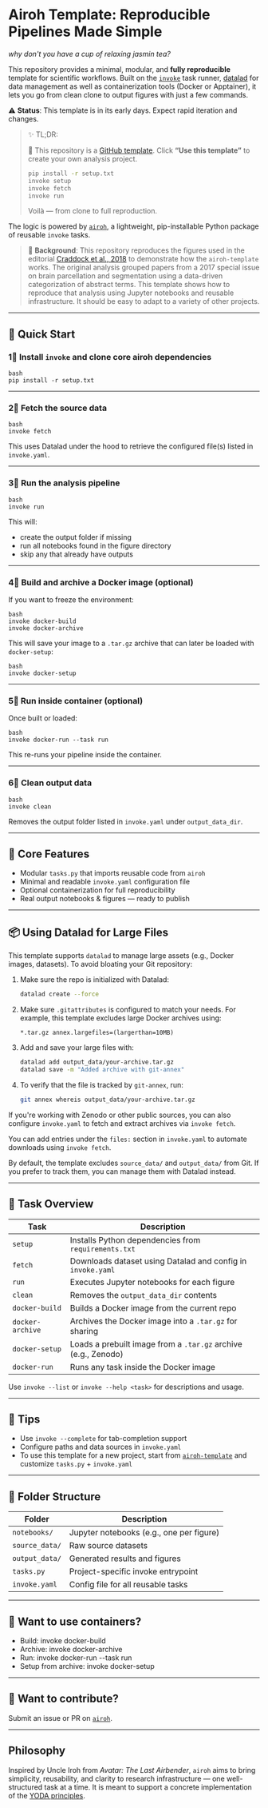 # Airoh Template: Reproducible Pipelines Made Simple

_why don't you have a cup of relaxing jasmin tea?_

This repository provides a minimal, modular, and **fully reproducible** template for scientific workflows. Built on the [`invoke`](https://www.pyinvoke.org/) task runner, [datalad](https://www.datalad.org/) for data management as well as containerization tools (Docker or Apptainer), it lets you go from clean clone to output figures with just a few commands.

⚠️ **Status**: This template is in its early days. Expect rapid iteration and changes.
> ✨ TL;DR:
> 
> 🧪 This repository is a [GitHub template](https://github.com/SIMEXP/airoh-template/generate). Click **“Use this template”** to create your own analysis project.
>
> ```bash
> pip install -r setup.txt
> invoke setup
> invoke fetch
> invoke run
> ```
> Voilà — from clone to full reproduction.

The logic is powered by [`airoh`](https://pypi.org/project/airoh/), a lightweight, pip-installable Python package of reusable `invoke` tasks.

> 🧠 **Background**: This repository reproduces the figures used in the editorial [Craddock et al., 2018](https://doi.org/10.1016/j.neuroimage.2017.11.063) to demonstrate how the `airoh-template` works. The original analysis grouped papers from a 2017 special issue on brain parcellation and segmentation using a data-driven categorization of abstract terms. This template shows how to reproduce that analysis using Jupyter notebooks and reusable infrastructure. It should be easy to adapt to a variety of other projects.

---

## 🚀 Quick Start

### 1⃣ Install `invoke` and clone core airoh dependencies

```
bash
pip install -r setup.txt
```

---

### 2⃣ Fetch the source data

```
bash
invoke fetch
```

This uses Datalad under the hood to retrieve the configured file(s) listed in `invoke.yaml`.

---

### 3⃣ Run the analysis pipeline

```
bash
invoke run
```

This will:

* create the output folder if missing
* run all notebooks found in the figure directory
* skip any that already have outputs

---

### 4⃣ Build and archive a Docker image (optional)

If you want to freeze the environment:

```
bash
invoke docker-build
invoke docker-archive
```

This will save your image to a `.tar.gz` archive that can later be loaded with `docker-setup`:

```
bash
invoke docker-setup 
```

---

### 5⃣ Run inside container (optional)

Once built or loaded:

```
bash
invoke docker-run --task run
```

This re-runs your pipeline inside the container.

---

### 6⃣ Clean output data

```
bash
invoke clean
```

Removes the output folder listed in `invoke.yaml` under `output_data_dir`.

---

## 🧠 Core Features

* Modular `tasks.py` that imports reusable code from `airoh`
* Minimal and readable `invoke.yaml` configuration file
* Optional containerization for full reproducibility
* Real output notebooks & figures — ready to publish

---

## 📦 Using Datalad for Large Files

This template supports `datalad` to manage large assets (e.g., Docker images, datasets). To avoid bloating your Git repository:

1. Make sure the repo is initialized with Datalad:

   ```bash
   datalad create --force
   ```

2. Make sure `.gitattributes` is configured to match your needs. For example, this template excludes large Docker archives using:

   ```text
   *.tar.gz annex.largefiles=(largerthan=10MB)
   ```

3. Add and save your large files with:

   ```bash
   datalad add output_data/your-archive.tar.gz
   datalad save -m "Added archive with git-annex"
   ```

4. To verify that the file is tracked by `git-annex`, run:

   ```bash
   git annex whereis output_data/your-archive.tar.gz
   ```

If you're working with Zenodo or other public sources, you can also configure `invoke.yaml` to fetch and extract archives via `invoke fetch`.

You can add entries under the `files:` section in `invoke.yaml` to automate downloads using `invoke fetch`.

By default, the template excludes `source_data/` and `output_data/` from Git. If you prefer to track them, you can manage them with Datalad instead.

---

## 🧰 Task Overview

| Task             | Description                                                    |
| ---------------- | -------------------------------------------------------------- |
| `setup`          | Installs Python dependencies from `requirements.txt`           |
| `fetch`          | Downloads dataset using Datalad and config in `invoke.yaml`    |
| `run`            | Executes Jupyter notebooks for each figure                     |
| `clean`          | Removes the `output_data_dir` contents                         |
| `docker-build`   | Builds a Docker image from the current repo                    |
| `docker-archive` | Archives the Docker image into a `.tar.gz` for sharing         |
| `docker-setup`   | Loads a prebuilt image from a `.tar.gz` archive (e.g., Zenodo) |
| `docker-run`     | Runs any task inside the Docker image                          |

Use `invoke --list` or `invoke --help <task>` for descriptions and usage.

---

## 🧭 Tips

* Use `invoke --complete` for tab-completion support
* Configure paths and data sources in `invoke.yaml`
* To use this template for a new project, start from [`airoh-template`](https://github.com/SIMEXP/airoh-template) and customize `tasks.py` + `invoke.yaml`

---

## 📁 Folder Structure

| Folder         | Description                              |
| -------------- | ---------------------------------------- |
| `notebooks/`   | Jupyter notebooks (e.g., one per figure) |
| `source_data/` | Raw source datasets                      |
| `output_data/` | Generated results and figures            |
| `tasks.py`     | Project-specific invoke entrypoint       |
| `invoke.yaml`  | Config file for all reusable tasks       |

---

## 🧪 Want to use containers?

- Build: invoke docker-build
- Archive: invoke docker-archive
- Run: invoke docker-run --task run
- Setup from archive: invoke docker-setup 

---

## 🔁 Want to contribute?

Submit an issue or PR on [`airoh`](https://github.com/SIMEXP/airoh).

---

## Philosophy

Inspired by Uncle Iroh from *Avatar: The Last Airbender*, `airoh` aims to bring simplicity, reusability, and clarity to research infrastructure — one well-structured task at a time. It is meant to support a concrete implementation of the [YODA principles](https://handbook.datalad.org/en/latest/basics/101-127-yoda.html).

